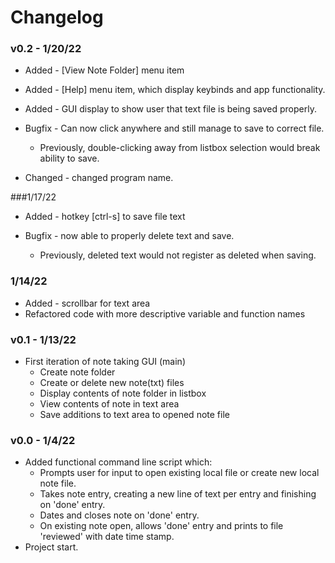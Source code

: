 # Changelog

### v0.2 - 1/20/22
* Added - [View Note Folder] menu item
* Added - [Help] menu item, which display keybinds and app functionality.
* Added - GUI display to show user that text file is being saved properly.


* Bugfix - Can now click anywhere and still manage to save to correct file. 
  * Previously, double-clicking away from listbox selection would break ability to save.

* Changed - changed program name.

###1/17/22
* Added - hotkey [ctrl-s] to save file text


* Bugfix - now able to properly delete text and save. 
  * Previously, deleted text would not register as deleted when saving.

### 1/14/22
* Added - scrollbar for text area
* Refactored code with more descriptive variable and function names

### v0.1 - 1/13/22
* First iteration of note taking GUI (main)
  * Create note folder
  * Create or delete new note(txt) files
  * Display contents of note folder in listbox
  * View contents of note in text area
  * Save additions to text area to opened note file

### v0.0 - 1/4/22
* Added functional command line script which: 
    * Prompts user for input to open existing local file or create new local note file.
    * Takes note entry, creating a new line of text per entry and finishing on 'done' entry.
    * Dates and closes note on 'done' entry.
    * On existing note open, allows 'done' entry and prints to file 'reviewed' with date time stamp.
* Project start. 
